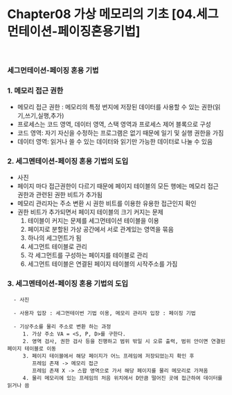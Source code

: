 # Chapter08 가상 메모리의 기초 [04.세그먼테이션-페이징혼용기법] 

<br>

### 세그먼테이션-페이징 혼용 기법

<h3>1.  메모리 접근 권한  </h3>
   
   - 메모리 접근 권한 : 메모리의 특정 번지에 저장된 데이터를 사용할 수 있는 권한(읽기,쓰기,실행,추가)
   - 프로세스는 코드 영역, 데이터 영역, 스택 영역과 프로세스 제어 블록으로 구성
   - 코드 영역: 자기 자신을 수정하는 프로그램은 없기 때문에 일기 및 실행 권한을 가짐
   - 데이터 영역: 읽거나 쓸 수 있는 데이터와 읽기만 가능한 데이터로 나눌 수 있음

<h3>2.  세그멘테이션-페이징 혼용 기법의 도입  </h3>
   
   - 사진 
   - 페이지 마다 접근권한이 다르기 때문에 페이지 테이블의 모든 행에는 메모리 접근 권한과 관련된 권한 비트가 추가됨
   - 메모리 관리자는 주소 변환 시 권한 비트를 이용한 유용한 접근인지 확인
   - 권한 비트가 추가되면서 페이지 테이블의 크기 커지는 문제 
      1. 테이블이 커지는 문제를 세그먼테이션 테이블을 이용
      2. 페이지로 분할된 가상 공간에서 서로 관계있는 영역을 묶음
      3. 하나의 세그먼트가 됨
      4. 세그먼트 테이블로 관리
      5. 각 세그먼트를 구성하는 페이지를 테이블로 관리
      6. 세그먼트 테이블은 연결된 페이지 테이블의 시작주소를 가짐
   
   <h3>3.  세그멘테이션-페이징 혼용 기법의 도입  </h3>
      
      - 사진

      - 사용자 입장 : 세그먼테이번 기법 이용, 메모리 관리자 입장 : 페이징 기법

      - 기상주소를 물리 주소로 변환 하는 과정 
         1. 가상 주소 VA = <S, P, D>를 구한다.
         2. 영역 검사, 권한 검사 등을 진행하고 범위 밖일 시 오류 출력, 범위 안이면 연결된 페이지 테이블로 이동
         3. 페이지 테이블에서 해당 페이지가 어느 프레임에 저장되었는지 확인 후 
            프레임 존재 -> 메모리 접근
            프레임 존재 X -> 스왑 영역으로 가서 해당 페이지를 물리 메모리로 가져옴
         4. 물리 메모리에 있는 프레임의 처음 위치에서 D만큼 떨어진 곳에 접근하여 데이터를 읽거나 씀



``` 